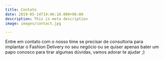 ```yaml
---
title: Contato
date: 2019-05-14T14:46:10.000+06:00
description: This is meta description
image: images/contact.jpg

---
```

Entre em contato com o nosso time se precisar de consultoria para implantar o Fashion Delivery no seu negócio ou se quiser apenas bater um papo conosco para tirar algumas dúvidas, vamos adorar te ajudar ;)
